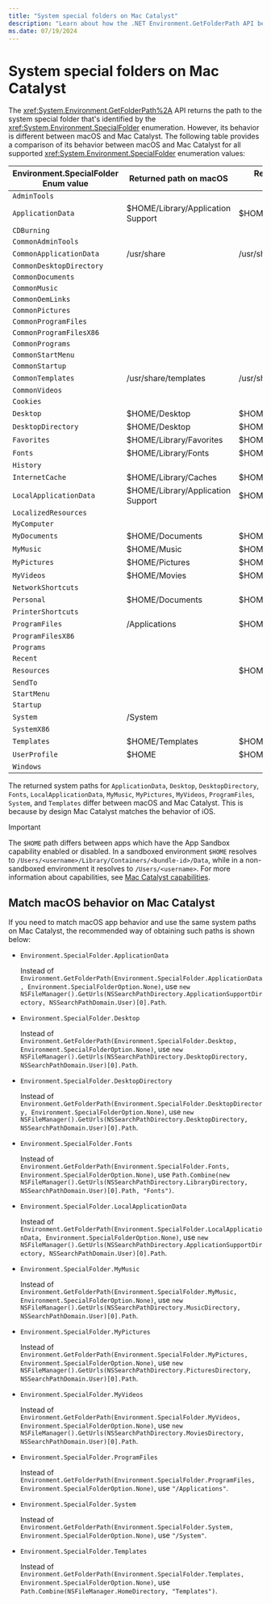 ```yaml
---
title: "System special folders on Mac Catalyst"
description: "Learn about how the .NET Environment.GetFolderPath API behavior differs between macOS and Mac Catalyst."
ms.date: 07/19/2024
---
```


# System special folders on Mac Catalyst

The <xref:System.Environment.GetFolderPath%2A> API returns the path to the system special folder that's identified by the <xref:System.Environment.SpecialFolder> enumeration. However, its behavior is different between macOS and Mac Catalyst. The following table provides a comparison of its behavior between macOS and Mac Catalyst for all supported <xref:System.Environment.SpecialFolder> enumeration values:

| Environment.SpecialFolder Enum value | Returned path on macOS            | Returned path on Mac Catalyst |
|--------------------------------------|-----------------------------------|-------------------------------|
| `AdminTools`                         |                                   |                               |
| `ApplicationData`                    | $HOME/Library/Application Support | $HOME/Documents/.config       |
| `CDBurning`                          |                                   |                               |
| `CommonAdminTools`                   |                                   |                               |
| `CommonApplicationData`              | /usr/share                        | /usr/share                    |
| `CommonDesktopDirectory`             |                                   |                               |
| `CommonDocuments`                    |                                   |                               |
| `CommonMusic`                        |                                   |                               |
| `CommonOemLinks`                     |                                   |                               |
| `CommonPictures`                     |                                   |                               |
| `CommonProgramFiles`                 |                                   |                               |
| `CommonProgramFilesX86`              |                                   |                               |
| `CommonPrograms`                     |                                   |                               |
| `CommonStartMenu`                    |                                   |                               |
| `CommonStartup`                      |                                   |                               |
| `CommonTemplates`                    | /usr/share/templates              | /usr/share/templates          |
| `CommonVideos`                       |                                   |                               |
| `Cookies`                            |                                   |                               |
| `Desktop`                            | $HOME/Desktop                     | $HOME/Documents/Desktop       |
| `DesktopDirectory`                   | $HOME/Desktop                     | $HOME/Documents/Desktop       |
| `Favorites`                          | $HOME/Library/Favorites           | $HOME/Library/Favorites       |
| `Fonts`                              | $HOME/Library/Fonts               | $HOME/Documents/.fonts        |
| `History`                            |                                   |                               |
| `InternetCache`                      | $HOME/Library/Caches              | $HOME/Library/Caches          |
| `LocalApplicationData`               | $HOME/Library/Application Support | $HOME/Documents               |
| `LocalizedResources`                 |                                   |                               |
| `MyComputer`                         |                                   |                               |
| `MyDocuments`                        | $HOME/Documents                   | $HOME/Documents               |
| `MyMusic`                            | $HOME/Music                       | $HOME/Documents/Music         |
| `MyPictures`                         | $HOME/Pictures                    | $HOME/Documents/Pictures      |
| `MyVideos`                           | $HOME/Movies                      | $HOME/Documents/Videos        |
| `NetworkShortcuts`                   |                                   |                               |
| `Personal`                           | $HOME/Documents                   | $HOME/Documents               |
| `PrinterShortcuts`                   |                                   |                               |
| `ProgramFiles`                       | /Applications                     | $HOME/Applications            |
| `ProgramFilesX86`                    |                                   |                               |
| `Programs`                           |                                   |                               |
| `Recent`                             |                                   |                               |
| `Resources`                          |                                   | $HOME/Library                 |
| `SendTo`                             |                                   |                               |
| `StartMenu`                          |                                   |                               |
| `Startup`                            |                                   |                               |
| `System`                             | /System                           |                               |
| `SystemX86`                          |                                   |                               |
| `Templates`                          | $HOME/Templates                   | $HOME/Documents/Templates     |
| `UserProfile`                        | $HOME                             | $HOME                         |
| `Windows`                            |                                   |                               |

The returned system paths for `ApplicationData`, `Desktop`, `DesktopDirectory`, `Fonts`, `LocalApplicationData`, `MyMusic`, `MyPictures`, `MyVideos`, `ProgramFiles`, `System`, and `Templates` differ between macOS and Mac Catalyst. This is because by design Mac Catalyst matches the behavior of iOS.

> [!IMPORTANT]
> The `$HOME` path differs between apps which have the App Sandbox capability enabled or disabled. In a sandboxed environment `$HOME` resolves to `/Users/<username>/Library/Containers/<bundle-id>/Data`, while in a non-sandboxed environment it resolves to `/Users/<username>`. For more information about capabilities, see [Mac Catalyst capabilities](~/mac-catalyst/capabilities.md).

## Match macOS behavior on Mac Catalyst

If you need to match macOS app behavior and use the same system paths on Mac Catalyst, the recommended way of obtaining such paths is shown below:

- `Environment.SpecialFolder.ApplicationData`

    Instead of `Environment.GetFolderPath(Environment.SpecialFolder.ApplicationData, Environment.SpecialFolderOption.None)`, use `new NSFileManager().GetUrls(NSSearchPathDirectory.ApplicationSupportDirectory, NSSearchPathDomain.User)[0].Path`.

- `Environment.SpecialFolder.Desktop`

    Instead of `Environment.GetFolderPath(Environment.SpecialFolder.Desktop, Environment.SpecialFolderOption.None)`, use `new NSFileManager().GetUrls(NSSearchPathDirectory.DesktopDirectory, NSSearchPathDomain.User)[0].Path`.

- `Environment.SpecialFolder.DesktopDirectory`

    Instead of `Environment.GetFolderPath(Environment.SpecialFolder.DesktopDirectory, Environment.SpecialFolderOption.None)`, use `new NSFileManager().GetUrls(NSSearchPathDirectory.DesktopDirectory, NSSearchPathDomain.User)[0].Path`.

- `Environment.SpecialFolder.Fonts`

    Instead of `Environment.GetFolderPath(Environment.SpecialFolder.Fonts, Environment.SpecialFolderOption.None)`, use `Path.Combine(new NSFileManager().GetUrls(NSSearchPathDirectory.LibraryDirectory, NSSearchPathDomain.User)[0].Path, "Fonts")`.

- `Environment.SpecialFolder.LocalApplicationData`

    Instead of `Environment.GetFolderPath(Environment.SpecialFolder.LocalApplicationData, Environment.SpecialFolderOption.None)`, use `new NSFileManager().GetUrls(NSSearchPathDirectory.ApplicationSupportDirectory, NSSearchPathDomain.User)[0].Path`.

- `Environment.SpecialFolder.MyMusic`

    Instead of `Environment.GetFolderPath(Environment.SpecialFolder.MyMusic, Environment.SpecialFolderOption.None)`, use `new NSFileManager().GetUrls(NSSearchPathDirectory.MusicDirectory, NSSearchPathDomain.User)[0].Path`.

- `Environment.SpecialFolder.MyPictures`

    Instead of `Environment.GetFolderPath(Environment.SpecialFolder.MyPictures, Environment.SpecialFolderOption.None)`, use `new NSFileManager().GetUrls(NSSearchPathDirectory.PicturesDirectory, NSSearchPathDomain.User)[0].Path`.

- `Environment.SpecialFolder.MyVideos`

    Instead of `Environment.GetFolderPath(Environment.SpecialFolder.MyVideos, Environment.SpecialFolderOption.None)`, use `new NSFileManager().GetUrls(NSSearchPathDirectory.MoviesDirectory, NSSearchPathDomain.User)[0].Path`.

- `Environment.SpecialFolder.ProgramFiles`

    Instead of `Environment.GetFolderPath(Environment.SpecialFolder.ProgramFiles, Environment.SpecialFolderOption.None)`, use `"/Applications"`.

- `Environment.SpecialFolder.System`

    Instead of `Environment.GetFolderPath(Environment.SpecialFolder.System, Environment.SpecialFolderOption.None)`, use `"/System"`.

- `Environment.SpecialFolder.Templates`

    Instead of `Environment.GetFolderPath(Environment.SpecialFolder.Templates, Environment.SpecialFolderOption.None)`, use `Path.Combine(NSFileManager.HomeDirectory, "Templates")`.
